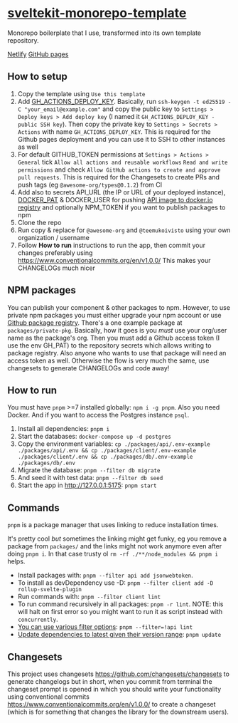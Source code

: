 # [sveltekit-monorepo-template](https://github.com/teemukoivisto/sveltekit-monorepo-template)

Monorepo boilerplate that I use, transformed into its own template repository.

[Netlify](https://marvelous-madeleine-842e30.netlify.app)
[GitHub pages](https://teemukoivisto.github.io/sveltekit-monorepo-template/)

## How to setup

1. Copy the template using `Use this template`
2. Add [GH_ACTIONS_DEPLOY_KEY](https://docs.github.com/en/developers/overview/managing-deploy-keys#deploy-keys). Basically, run `ssh-keygen -t ed25519 -C "your_email@example.com"` and copy the public key to `Settings > Deploy keys > Add deploy key` (I named it `GH_ACTIONS_DEPLOY_KEY - public SSH key`). Then copy the private key to `Settings > Secrets > Actions` with name `GH_ACTIONS_DEPLOY_KEY`. This is required for the Github pages deployment and you can use it to SSH to other instances as well
3. For default GITHUB_TOKEN permissions at `Settings > Actions > General` tick `Allow all actions and reusable workflows` `Read and write permissions` and check `Allow GitHub actions to create and approve pull requests`. This is required for the Changesets to create PRs and push tags (eg `@awesome-org/types@0.1.2`) from CI
4. Add also to secrets API_URL (the IP or URL of your deployed instance), [DOCKER_PAT](https://docs.docker.com/docker-hub/access-tokens/) & DOCKER_USER for pushing [API image to docker.io registry](https://hub.docker.com/r/tekkk/example-api) and optionally NPM_TOKEN if you want to publish packages to npm
5. Clone the repo
6. Run copy & replace for `@awesome-org` and `@teemukoivisto` using your own organization / username
7. Follow **How to run** instructions to run the app, then commit your changes preferably using https://www.conventionalcommits.org/en/v1.0.0/ This makes your CHANGELOGs much nicer

## NPM packages

You can publish your component & other packages to npm. However, to use private npm packages you must either upgrade your npm account or use [Github package registry](https://docs.github.com/en/packages/learn-github-packages/introduction-to-github-packages). There's a one example package at `packages/private-pkg`. Basically, how it goes is you _must_ use your org/user name as the package's org. Then you must add a Github access token (I use the env GH_PAT) to the repository secrets which allows writing to package registry. Also anyone who wants to use that package will need an access token as well. Otherwise the flow is very much the same, use changesets to generate CHANGELOGs and code away!

## How to run

You must have `pnpm` >=7 installed globally: `npm i -g pnpm`. Also you need Docker. And if you want to access the Postgres instance `psql`.

1. Install all dependencies: `pnpm i`
2. Start the databases: `docker-compose up -d postgres`
3. Copy the environment variables: `cp ./packages/api/.env-example ./packages/api/.env && cp ./packages/client/.env-example ./packages/client/.env && cp ./packages/db/.env-example ./packages/db/.env`
4. Migrate the database: `pnpm --filter db migrate`
5. And seed it with test data: `pnpm --filter db seed`
6. Start the app in http://127.0.0.1:5175: `pnpm start`

## Commands

`pnpm` is a package manager that uses linking to reduce installation times.

It's pretty cool _but_ sometimes the linking might get funky, eg you remove a package from `packages/` and the links might not work anymore even after doing `pnpm i`. In that case trusty ol `rm -rf ./**/node_modules && pnpm i` helps.

- Install packages with: `pnpm --filter api add jsonwebtoken`.
- To install as devDependency use -D: `pnpm --filter client add -D rollup-svelte-plugin`
- Run commands with: `pnpm --filter client lint`
- To run command recursively in all packages: `pnpm -r lint`. NOTE: this will halt on first error so you might want to run it as script instead with `concurrently`.
- [You can use various filter options](https://pnpm.io/filtering): `pnpm --filter=!api lint`
- [Update dependencies to latest given their version range](https://pnpm.io/cli/update): `pnpm update`

## Changesets

This project uses changesets https://github.com/changesets/changesets to generate changelogs but in short, when you commit from terminal the changeset prompt is opened in which you should write your functionality using conventional commits https://www.conventionalcommits.org/en/v1.0.0/ to create a changeset (which is for something that changes the library for the downstream users).
